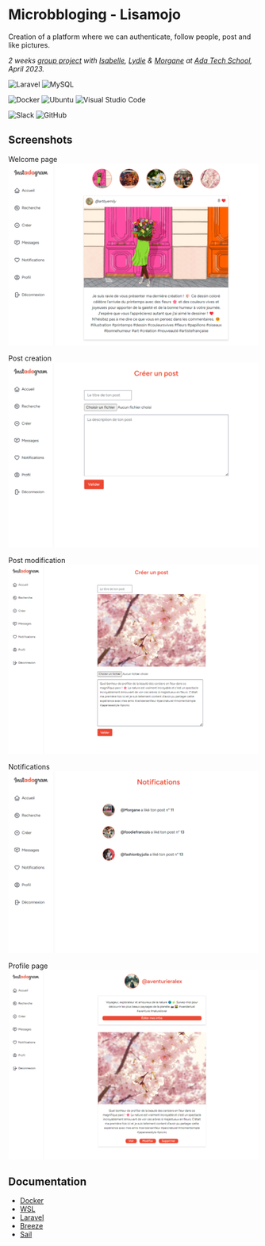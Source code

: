 # Microbbloging - Lisamojo

Creation of a platform where we can authenticate, follow people, post and like pictures.

*2 weeks [group project](https://github.com/adatechschool/projet-collectif-microblogging-IsaMoJo) with [Isabelle](https://github.com/IsabelleYi03), [Lydie](https://github.com/Lilinnfr) & [Morgane](https://github.com/morganelepine) at [Ada Tech School](https://github.com/adatechschool), April 2023.*

![Laravel](https://img.shields.io/badge/laravel-%23FF2D20.svg?style=for-the-badge&logo=laravel&logoColor=white)
![MySQL](https://img.shields.io/badge/mysql-%2300f.svg?style=for-the-badge&logo=mysql&logoColor=white)

![Docker](https://img.shields.io/badge/docker-%230db7ed.svg?style=for-the-badge&logo=docker&logoColor=white)
![Ubuntu](https://img.shields.io/badge/Ubuntu-E95420?style=for-the-badge&logo=ubuntu&logoColor=white)
![Visual Studio Code](https://img.shields.io/badge/Visual%20Studio%20Code-0078d7.svg?style=for-the-badge&logo=visual-studio-code&logoColor=white)

![Slack](https://img.shields.io/badge/Slack-4A154B?style=for-the-badge&logo=slack&logoColor=white)
![GitHub](https://img.shields.io/badge/github-%23121011.svg?style=for-the-badge&logo=github&logoColor=white)

## Screenshots

Welcome page
![Welcome page](/pictures_README/insta_accueil.png)

Post creation
![Post creation](/pictures_README/insta_creer.png)

Post modification
![Post modification](/pictures_README/insta_modifier_post.png)

Notifications
![Notifications](/pictures_README/insta_notifs.png)

Profile page
![Profile page](/pictures_README/insta_profil.png)

## Documentation

- [Docker](https://docs.docker.com/)
- [WSL](https://learn.microsoft.com/fr-fr/windows/wsl/install)
- [Laravel](https://laravel.com/docs/10.x/installation)
- [Breeze](https://laravel.com/docs/10.x/starter-kits)
- [Sail](https://laravel.com/docs/10.x/sail)
